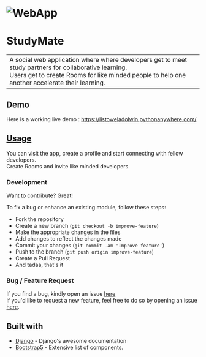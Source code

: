 # ![WebApp](https://iharsh234.github.io/WebApp/images/demo/demo_landing.JPG)
# StudyMate
<table>
<tr>
<td>
  A social web application where where developers get to meet study partners for collaborative learning. <br>
  Users get to create Rooms for like minded people to help one another accelerate their learning.
</td>
</tr>
</table>


## Demo
Here is a working live demo : https://listoweladolwin.pythonanywhere.com/


## [Usage](https://listoweladolwin.pythonanywhere.com/)
You can visit the app, create a profile and start connecting with fellow developers. <br>
Create Rooms and invite like minded developers.

### Development
Want to contribute? Great!

To fix a bug or enhance an existing module, follow these steps:

- Fork the repository
- Create a new branch (`git checkout -b improve-feature`)
- Make the appropriate changes in the files
- Add changes to reflect the changes made
- Commit your changes (`git commit -am 'Improve feature'`)
- Push to the branch (`git push origin improve-feature`)
- Create a Pull Request
- And tadaa, that's it

### Bug / Feature Request

If you find a bug, kindly open an issue [here](https://github.com/ListowelAdolwin/study_mate_app/issues) <br>
If you'd like to request a new feature, feel free to do so by opening an issue [here](https://github.com/ListowelAdolwin/study_mate_app/issues).


## Built with

- [Django](https://docs.djangoproject.com/) - Django's awesome documentation
- [Bootstrap5](http://getbootstrap.com/) - Extensive list of components.
